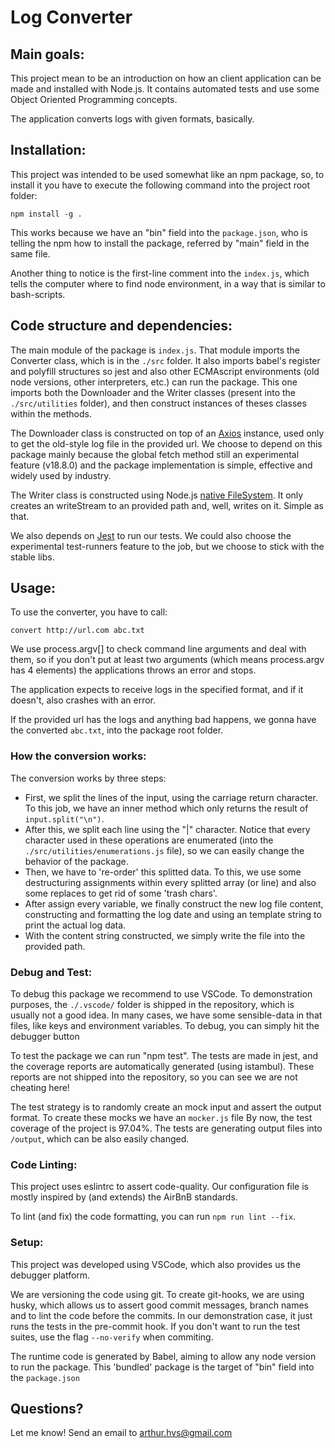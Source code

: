# Log Converter

## Main goals:
This project mean to be an introduction on how an client application can be made and installed with Node.js. It contains automated tests and use some Object Oriented Programming concepts.

The application converts logs with given formats, basically.

## Installation:
This project was intended to be used somewhat like an npm package, so, to install it you have to execute the following command into the project root folder:

`npm install -g .`

This works because we have an "bin" field into the `package.json`, who is telling the npm how to install the package, referred by "main" field in the same file.

Another thing to notice is the first-line comment into the `index.js`, which tells the computer where to find node environment, in a way that is similar to bash-scripts.

## Code structure and dependencies:
The main module of the package is `index.js`. That module imports the Converter class, which is in the `./src` folder. It also imports babel's register and polyfill structures so jest and also other ECMAscript environments (old node versions, other interpreters, etc.) can run the package. This one imports both the Downloader and the Writer classes (present into the `./src/utilities` folder), and then construct instances of theses classes within the methods.

The Downloader class is constructed on top of an [Axios](https://axios-http.com/docs/intro) instance, used only to get the old-style log file in the provided url. We choose to depend on this package mainly because the global fetch method still an experimental feature (v18.8.0) and the package implementation is simple, effective and widely used by industry.

The Writer class is constructed using Node.js [native FileSystem](https://nodejs.org/api/fs.html). It only creates an writeStream to an provided path and, well, writes on it. Simple as that.

We also depends on [Jest](https://jestjs.io/) to run our tests. We could also choose the experimental test-runners feature to the job, but we choose to stick with the stable libs.

## Usage:
To use the converter, you have to call:

`convert http://url.com abc.txt`

We use process.argv[] to check command line arguments and deal with them, so if you don't put at least two arguments (which means process.argv has 4 elements) the applications throws an error and stops.

The application expects to receive logs in the specified format, and if it doesn't, also crashes with an error.

If the provided url has the logs and anything bad happens, we gonna have the converted `abc.txt`, into the package root folder.

### How the conversion works:
The conversion works by three steps:
- First, we split the lines of the input, using the carriage return character. To this job, we have an inner method which only returns the result of `input.split("\n")`.
- After this, we split each line using the "|" character. Notice that every character used in these operations are enumerated (into the `./src/utilities/enumerations.js` file), so we can easily change the behavior of the package.
- Then, we have to 're-order' this splitted data. To this, we use some destructuring assignments within every splitted array (or line) and also some replaces to get rid of some 'trash chars'. 
- After assign every variable, we finally construct the new log file content, constructing and formatting the log date and using an template string to print the actual log data.
- With the content string constructed, we simply write the file into the provided path.

### Debug and Test:
To debug this package we recommend to use VSCode. To demonstration purposes, the `./.vscode/` folder is shipped in the repository, which is usually not a good idea. In many cases, we have some sensible-data in that files, like keys and environment variables. To debug, you can simply hit the debugger button

To test the package we can run "npm test". The tests are made in jest, and the coverage reports are automatically generated (using istambul). These reports are not shipped into the repository, so you can see we are not cheating here!

The test strategy is to randomly create an mock input and assert the output format. To create these mocks we have an `mocker.js` file  By now, the test coverage of the project is 97.04%. The tests are generating output files into `/output`, which can be also easily changed.

### Code Linting:
This project uses eslintrc to assert code-quality. Our configuration file is mostly inspired by (and extends) the AirBnB standards.

To lint (and fix) the code formatting, you can run `npm run lint --fix`.

### Setup:
This project was developed using VSCode, which also provides us the debugger platform.

We are versioning the code using git. To create git-hooks, we are using husky, which allows us to assert good commit messages, branch names and to lint the code before the commits. In our demonstration case, it just runs the tests in the pre-commit hook. If you don't want to run the test suites, use the flag `--no-verify` when commiting.

The runtime code is generated by Babel, aiming to allow any node version to run the package. This 'bundled' package is the target of "bin" field into the `package.json`

## Questions?

Let me know! Send an email to [arthur.hvs@gmail.com](mail:arthur.hvs@gmail.com)